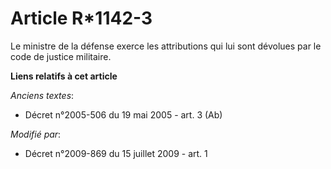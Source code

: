 # Article R*1142-3

Le ministre de la défense exerce les attributions qui lui sont dévolues par le code de justice militaire.

**Liens relatifs à cet article**

_Anciens textes_:

  - Décret n°2005-506 du 19 mai 2005 - art. 3 (Ab)

_Modifié par_:

  - Décret n°2009-869 du 15 juillet 2009 - art. 1
